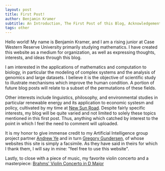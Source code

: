 ```yaml
---
layout: post
title: First Post!
author: Benjamin Kramer
subtitle: An Introduction, The First Post of this Blog, Acknowledgements
tags: other
---
```

Hello world! My name is Benjamin Kramer, and I am a rising junior at Case Western Reserve University primarily studying mathematics. I have created this website as a medium for organization, as well as expressing thoughts, interests, and ideas through this blog. 

I am interested in the applications of mathematics and computation to biology, in particular the modeling of complex systems and the analysis of genomics and large datasets. I believe it is the objective of scientific study to illustrate mechanisms which improve the human condition. A portion of future blog posts will relate to a subset of the permutations of these fields.

Other interests include linguistics, philosophy, and environmental studies in particular renewable energy and its application to economic systesm and policy, cultivated by my time at [New Sun Road](https://newsunroad.com/). Despite fairly specific interests, my blog will be quite varied and not limited to solely these topics mentioned in this first post. Thus, anything which catched by interest to the point in which I feel the need to comment will uploaded.

It is my honor to give immense credit to my Artificial Intelligence group project partner [Andrew Ye](https://andrew-ye.com/) and in turn [Gregory Gundersen](https://gregorygundersen.com/), of whose websites this site is simply a facsimile. As they have said in theirs for which I thank them, I will say in mine: "feel free to use this website".

Lastly, to close with a piece of music, my favorite violin concerto and a masterpiece: [Brahms' Violin Concerto in D Major](https://www.youtube.com/watch?v=7C_U7eUbVd8)

